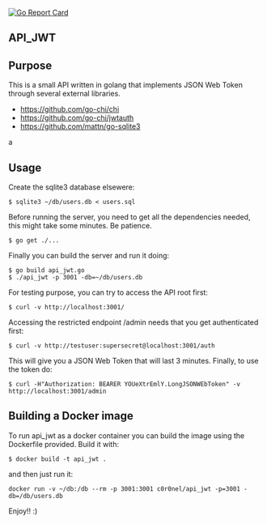 [![Go Report Card](https://goreportcard.com/badge/github.com/c0r0nel/api_jwt)](https://goreportcard.com/report/github.com/c0r0nel/api_jwt)

## API_JWT

## Purpose

This is a small API written in golang that implements JSON Web Token through several external libraries.

- https://github.com/go-chi/chi
- https://github.com/go-chi/jwtauth
- https://github.com/mattn/go-sqlite3

a
## Usage

Create the sqlite3 database elsewere:
```
$ sqlite3 ~/db/users.db < users.sql
```

Before running the server, you need to get all the dependencies needed, this might take some minutes. Be patience.
```
$ go get ./...
```

Finally you can build the server and run it doing:

```
$ go build api_jwt.go
$ ./api_jwt -p 3001 -db=~/db/users.db
```

For testing purpose, you can try to access the API root first:

```
$ curl -v http://localhost:3001/
```
Accessing the restricted endpoint /admin needs that you get authenticated first:
```
$ curl -v http://testuser:supersecret@localhost:3001/auth
```
This will give you a JSON Web Token that will last 3 minutes.
Finally, to use the token do:
```
$ curl -H"Authorization: BEARER YOUeXtrEmlY.LongJSONWEbToken" -v http://localhost:3001/admin
```

## Building a Docker image

To run api_jwt as a docker container you can build the image using the Dockerfile provided.
Build it with:
```
$ docker build -t api_jwt .
```
and then just run it:
```
docker run -v ~/db:/db --rm -p 3001:3001 c0r0nel/api_jwt -p=3001 -db=/db/users.db
```

Enjoy!! :)
